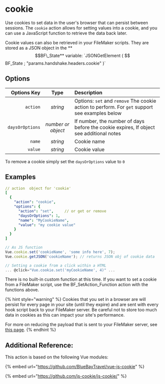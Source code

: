 # cookie

Use cookies to set data in the user's browser that can persist between sessions. The `cookie` action allows for setting values into a cookie, and you can use a JavaScript function to retrieve the data back later.

Cookie values can also be retrieved in your FileMaker scripts. They are stored as a JSON object in the **$$BF\_State** variable: `JSONGetElement ( $$BF_State ; "params.handshake.headers.cookie" )`

## Options

| Options Key | Type | Description |
| ---: | :---: | :--- |
| `action` | _string_ | Options: `set`  and `remove` The cookie action to perform. For `get` support see examples below |
| `daysOrOptions` | _number or object_ | If number, the number of days before the cookie expires, If object see additional notes |
| `name` | _string_ | Cookie name |
| `value` | _string_ | Cookie value |

To remove a cookie simply set the  `daysOrOptions` value to `0`

## **Examples**

```yaml
// action  object for 'cookie'
[
  {
    "action": "cookie",
    "options": {
      "action": "set",     // or get or remove
      "daysOrOptions": 1,
      "name": "MyCookieName",
      "value": "my cookie value"
    }
  }
]
```

```javascript
// As JS function 
Vue.cookie.set('cookieName', 'some info here', 7);
Vue.cookie.getJSON('cookieName'); // returns JSON obj of cookie data

// Setting a cookie from a click within a HTML 
... @click="Vue.cookie.set('myCookieName', 4)" ...
```

There is no built-in custom function at this time. If you want to set a cookie from a FileMaker script, use the BF\_SetAction\_Function action with the functions above.

{% hint style="warning" %}
Cookies that you set in a browser are will persist for every page in your site \(until they expire\) and are sent with every hook script back to your FileMaker server. Be careful not to store too much data in cookies as this can impact your site's performance.

For more on reducing the payload that is sent to your FileMaker server, see [this page](../../hooksoverview/env_vars.md).
{% endhint %}

## Additional Reference:

This action is based on the following Vue modules:

{% embed url="https://github.com/BlueBayTravel/vue-js-cookie" %}

{% embed url="https://github.com/js-cookie/js-cookie/" %}



